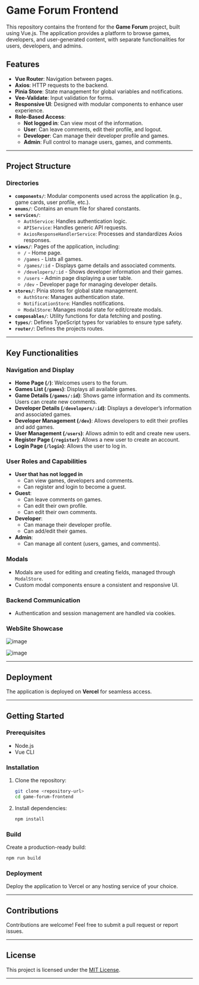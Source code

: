 
# Game Forum Frontend

This repository contains the frontend for the **Game Forum** project, built using Vue.js. The application provides a platform to browse games, developers, and user-generated content, with separate functionalities for users, developers, and admins.

## Features

- **Vue Router**: Navigation between pages.
- **Axios**: HTTP requests to the backend.
- **Pinia Store**: State management for global variables and notifications.
- **Vee-Validate**: Input validation for forms.
- **Responsive UI**: Designed with modular components to enhance user experience.
- **Role-Based Access**:
  - **Not logged in**: Can view most of the information.  
  - **User**: Can leave comments, edit their profile, and logout.
  - **Developer**: Can manage their developer profile and games.
  - **Admin**: Full control to manage users, games, and comments.

---

## Project Structure

### Directories
- **`components/`**: Modular components used across the application (e.g., game cards, user profile, etc.).
- **`enums/`**: Contains an enum file for shared constants.
- **`services/`**: 
  - `AuthService`: Handles authentication logic.
  - `APIService`: Handles generic API requests.
  - `AxiosResponseHandlerService`: Processes and standardizes Axios responses.
- **`views/`**: Pages of the application, including:
  - `/` - Home page.
  - `/games` - Lists all games.
  - `/games/:id` - Displays game details and associated comments.
  - `/developers/:id` - Shows developer information and their games.
  - `/users` - Admin page displaying a user table.
  - `/dev` - Developer page for managing developer details.
- **`stores/`**: Pinia stores for global state management.
  - `AuthStore`: Manages authentication state.
  - `NotificationStore`: Handles notifications.
  - `ModalStore`: Manages modal state for edit/create modals.
- **`composables/`**: Utility functions for data fetching and posting.
- **`types/`**: Defines TypeScript types for variables to ensure type safety.
- **`router/`**: Defines the projects routes.
---

## Key Functionalities

### Navigation and Display
- **Home Page (`/`)**: Welcomes users to the forum.
- **Games List (`/games`)**: Displays all available games.
- **Game Details (`/games/:id`)**: Shows game information and its comments. Users can create new comments.
- **Developer Details (`/developers/:id`)**: Displays a developer’s information and associated games.
- **Developer Management (`/dev`)**: Allows developers to edit their profiles and add games.
- **User Management (`/users`)**: Allows admin to edit and create new users.
- **Register Page (`/register`)**: Allows a new user to create an account.
- **Login Page (`/login`)**: Allows the user to log in.

### User Roles and Capabilities
- **User that has not logged in**
   - Can view games, developers and comments.
   - Can register and login to become a guest. 
- **Guest**:
  - Can leave comments on games.
  - Can edit their own profile.
  - Can edit their own comments.
- **Developer**:
  - Can manage their developer profile.
  - Can add/edit their games.
- **Admin**:
  - Can manage all content (users, games, and comments).

### Modals
- Modals are used for editing and creating fields, managed through `ModalStore`.
- Custom modal components ensure a consistent and responsive UI.

### Backend Communication
- Authentication and session management are handled via cookies.

### WebSite Showcase

![image](https://github.com/user-attachments/assets/bfab97db-b903-40e1-a888-33094cd91fa7)

![image](https://github.com/user-attachments/assets/3ce04c7e-1743-40e1-a416-ad823cdc6cec)

---

## Deployment

The application is deployed on **Vercel** for seamless access.

---

## Getting Started

### Prerequisites
- Node.js
- Vue CLI

### Installation
1. Clone the repository:
   ```bash
   git clone <repository-url>
   cd game-forum-frontend
   ```
2. Install dependencies:
   ```bash
   npm install
   ```


### Build
Create a production-ready build:
```bash
npm run build
```

### Deployment
Deploy the application to Vercel or any hosting service of your choice.

---

## Contributions

Contributions are welcome! Feel free to submit a pull request or report issues.

---

## License

This project is licensed under the [MIT License](LICENSE).

--- 
